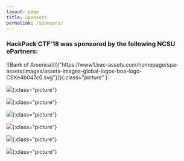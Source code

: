 ```yaml
---
layout: page
title: Sponsors
permalink: /sponsors/
---
```

<style>
.picture {
    display: block;
    margin-left: auto;
    margin-right: auto;
    margin-bottom: 32px;
    width: 50%;
}
</style>

<h3>HackPack CTF'18 was sponsored by the following NCSU ePartners:</h3>
![Bank of America]({{"https://www1.bac-assets.com/homepage/spa-assets/images/assets-images-global-logos-boa-logo-CSXe4b047c0.svg"}}){:class="picture" }

![]({{"https://upload.wikimedia.org/wikipedia/commons/thumb/d/d5/BB%26T_Logo.svg/640px-BB%26T_Logo.svg.png"}}){:class="picture"}

![]({{"https://www.bcbsnc.com/assets/campaigns/public/templates/images/bcbsnc-logo-mobile.svg"}}){:class="picture"}

![]({{"https://upload.wikimedia.org/wikipedia/commons/thumb/6/64/Cisco_logo.svg/640px-Cisco_logo.svg.png"}}){:class="picture"}

![]({{"https://etfdailynews.com/wp-content/uploads/2016/09/deutsche-bank-db-logo.png"}}){:class="picture"}

![]({{"https://upload.wikimedia.org/wikipedia/commons/thumb/1/16/Eastman_Chemical_Company_logo.svg/640px-Eastman_Chemical_Company_logo.svg.png"}}){:class="picture"}

![]({{"https://assets.sourcemedia.com/dims4/default/2f57ece/2147483647/resize/800x450%3E/quality/90/?url=https%3A%2F%2Fassets.sourcemedia.com%2F79%2F3f%2F3b61a34d4deeaac2fce324489872%2Fipreo-logo.png"}}){:class="picture"}

